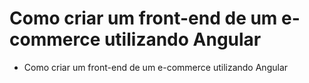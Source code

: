 # Como criar um front-end de um e-commerce utilizando Angular

- Como criar um front-end de um e-commerce utilizando Angular